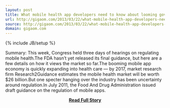 ```yaml
---
layout: post
title: What mobile health app developers need to know about looming government regulation
url: http://gigaom.com/2013/03/22/what-mobile-health-app-developers-need-to-know-about-looming-government-regulation/
source: http://gigaom.com/2013/03/22/what-mobile-health-app-developers-need-to-know-about-looming-government-regulation/
domain: gigaom.com
---
```

{% include JB/setup %}<p>Summary: 			This week, Congress held three days of hearings on regulating mobile health.The FDA hasn’t yet released its final guidance, but here are a few details on how it views the market so far.The booming mobile app economy is quickly expanding into health care — by 2017, market research firm Research2Guidance estimates the mobile health market will be worth $26 billion.But one specter hanging over the industry has been uncertainty around regulation.In July 2011, the Food And Drug Administration issued draft guidance on the regulation of mobile apps.</p>
<center><p><a href="http://gigaom.com/2013/03/22/what-mobile-health-app-developers-need-to-know-about-looming-government-regulation/" style='padding:25px; font-sze:18px; font-weight: bold;'>Read Full Story</a></p></center>
